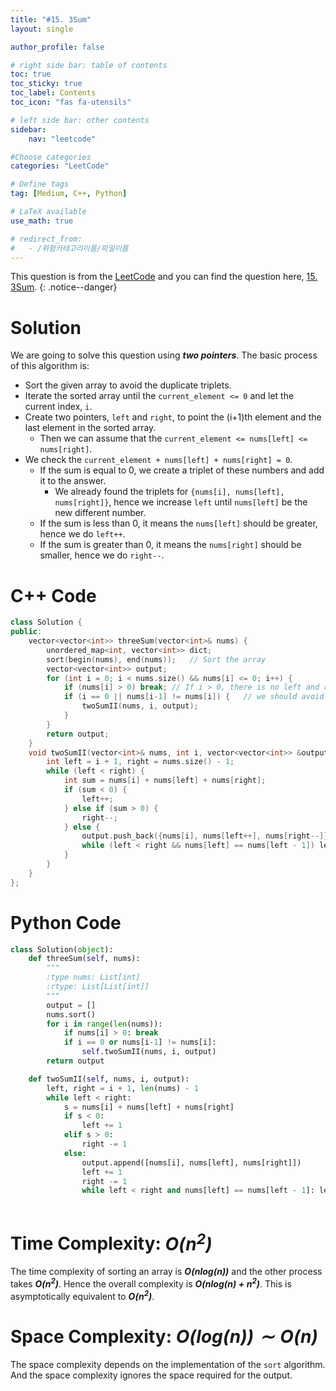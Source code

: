 ```yaml
---
title: "#15. 3Sum"
layout: single

author_profile: false

# right side bar: table of contents
toc: true
toc_sticky: true
toc_label: Contents
toc_icon: "fas fa-utensils"

# left side bar: other contents
sidebar:
    nav: "leetcode"

#Choose categories
categories: "LeetCode"

# Define tags
tag: [Medium, C++, Python]

# LaTeX available
use_math: true

# redirect_from:
#   - /위험카테고리이름/파일이름
---
```


This question is from the [LeetCode](https://leetcode.com) and you can find the question here, [15. 3Sum](https://leetcode.com/problems/3sum/).
{: .notice--danger}

# Solution
We are going to solve this question using ***two pointers***. The basic process of this algorithm is:

+ Sort the given array to avoid the duplicate triplets.
+ Iterate the sorted array until the `current_element <= 0` and let the current index, `i`.
+ Create two pointers, `left` and `right`, to point the (i+1)th element and the last element in the sorted array.
  + Then we can assume that the `current_element <= nums[left] <= nums[right]`.
+ We check the `current_element + nums[left] + nums[right] = 0`.
  + If the sum is equal to 0, we create a triplet of these numbers and add it to the answer.
    + We already found the triplets for `{nums[i], nums[left], nums[right]}`, hence we increase `left` until `nums[left]` be the new different number.
  + If the sum is less than 0, it means the `nums[left]` should be greater, hence we do `left++`.
  + If the sum is greater than 0, it means the `nums[right]` should be smaller, hence we do `right--`.

# C++ Code
```c++
class Solution {
public:
    vector<vector<int>> threeSum(vector<int>& nums) {
        unordered_map<int, vector<int>> dict;
        sort(begin(nums), end(nums));	// Sort the array
        vector<vector<int>> output;
        for (int i = 0; i < nums.size() && nums[i] <= 0; i++) {
            if (nums[i] > 0) break;	// If i > 0, there is no left and right such that i <= left <= right
            if (i == 0 || nums[i-1] != nums[i]) {	// we should avoid the duplicate numbers
                twoSumII(nums, i, output);
            }
        }
        return output;
    }
    void twoSumII(vector<int>& nums, int i, vector<vector<int>> &output) {
        int left = i + 1, right = nums.size() - 1;
        while (left < right) {
            int sum = nums[i] + nums[left] + nums[right];
            if (sum < 0) {
                left++;
            } else if (sum > 0) {
                right--;
            } else {
                output.push_back({nums[i], nums[left++], nums[right--]});
                while (left < right && nums[left] == nums[left - 1]) left++;
            }
        }
    }
};
```

# Python Code
~~~python
class Solution(object):
    def threeSum(self, nums):
        """
        :type nums: List[int]
        :rtype: List[List[int]]
        """
        output = []
        nums.sort()
        for i in range(len(nums)):
            if nums[i] > 0: break
            if i == 0 or nums[i-1] != nums[i]:
                self.twoSumII(nums, i, output)
        return output

    def twoSumII(self, nums, i, output):
        left, right = i + 1, len(nums) - 1
        while left < right:
            s = nums[i] + nums[left] + nums[right]
            if s < 0:
                left += 1
            elif s > 0:
                right -= 1
            else:
                output.append([nums[i], nums[left], nums[right]])
                left += 1
                right -= 1
                while left < right and nums[left] == nums[left - 1]: left += 1
        
~~~

# Time Complexity: *$O(n^{2})$*
The time complexity of sorting an array is ***$O(n log(n))$*** and the other process takes ***$O(n^{2})$***. Hence the overall complexity is ***$O(n log(n) + n^{2})$***. This is asymptotically equivalent to ***$O(n^{2})$***.

# Space Complexity: *$O(log(n)) \sim O(n)$*
The space complexity depends on the implementation of the `sort` algorithm. And the space complexity ignores the space required for the output.
